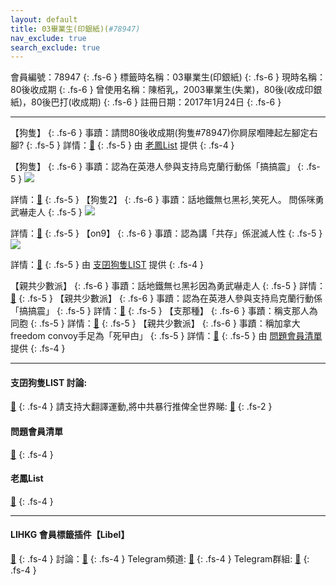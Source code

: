 ```yaml
---
layout: default
title: 03畢業生(印銀紙)(#78947)
nav_exclude: true
search_exclude: true
---
```


會員編號：78947
{: .fs-6 }
標籤時名稱：03畢業生(印銀紙)
{: .fs-6 }
現時名稱：80後收成期
{: .fs-6 }
曾使用名稱：陳栢乳，2003畢業生(失業)，80後(收成印銀紙)，80後巴打(收成期)
{: .fs-6 }
註冊日期：2017年1月24日
{: .fs-6 }

---

<div class="code-example" markdown="1">

【狗隻】
{: .fs-6 }
事蹟：請問80後收成期(狗隻#78947)你屙尿嗰陣起左腳定右腳?
{: .fs-5 }
詳情：[🔗](https://lih.kg/2917593)
{: .fs-5 }
由 [老鳳List](#老鳳list) 提供
{: .fs-4 }

</div>
<div class="code-example" markdown="1">

【狗隻】
{: .fs-6 }
事蹟：認為在英港人參與支持烏克蘭行動係「搞搞震」
{: .fs-5 }
![](https://na.cx/i/F1CuW2O.png)


詳情：[🔗](https://lih.kg/bionhcV)
{: .fs-5 }
【狗隻2】
{: .fs-6 }
事蹟：話地鐵無乜黑衫,笑死人。 問係咪勇武嚇走人
{: .fs-5 }
![](https://na.cx/i/QUc3g3f.png)


詳情：[🔗](https://lih.kg/1336820)
{: .fs-5 }
【on9】
{: .fs-6 }
事蹟：認為講「共存」係泯滅人性
{: .fs-5 }
![](https://na.cx/i/MdR31vq.png)


詳情：[🔗](https://lih.kg/ipCLCT)
{: .fs-5 }
由 [支囝狗隻LIST](#支囝狗隻list-討論) 提供
{: .fs-4 }

</div>
<div class="code-example" markdown="1">

【親共少數派】
{: .fs-6 }
事蹟：話地鐵無乜黑衫因為勇武嚇走人
{: .fs-5 }
詳情：[🔗](https://lih.kg/1336820)
{: .fs-5 }
【親共少數派】
{: .fs-6 }
事蹟：認為在英港人參與支持烏克蘭行動係「搞搞震」
{: .fs-5 }
詳情：[🔗](https://lih.kg/bionhcV)
{: .fs-5 }
【支那種】
{: .fs-6 }
事蹟：稱支那人為同胞
{: .fs-5 }
詳情：[🔗](https://lih.kg/ispirT)
{: .fs-5 }
【親共少數派】
{: .fs-6 }
事蹟：稱加拿大freedom convoy手足為「死曱甴」
{: .fs-5 }
詳情：[🔗](https://lih.kg/bhOunDV)
{: .fs-5 }
由 [問題會員清單](#問題會員清單) 提供
{: .fs-4 }

</div>

---

#### 支囝狗隻LIST 討論: 
[🔗](https://lih.kg/2908480)
{: .fs-4 }
請支持大翻譯運動,將中共暴行推俾全世界睇: [🔗](https://twitter.com/tgtm_official)
{: .fs-2 }
#### 問題會員清單
[🔗](https://github.com/V4KFDgEw8T/rccnmlhnzv)
{: .fs-4 }
#### 老鳳List
[🔗](https://lihkg.com/thread/2808424)
{: .fs-4 }

---

#### LIHKG 會員標籤插件【Libel】
[🔗](https://kitce.github.io/libel)
{: .fs-4 }
討論：[🔗](https://lih.kg/2841778)
{: .fs-4 }
Telegram頻道: [🔗](https://t.me/LibelOfficialChannel)
{: .fs-4 }
Telegram群組: [🔗](https://t.me/LibelOfficialGroup)
{: .fs-4 }
